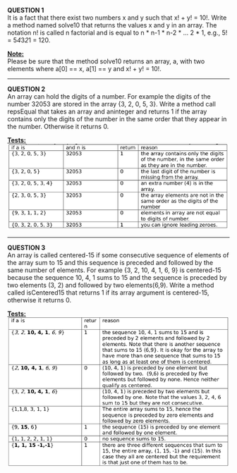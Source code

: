 <b>QUESTION 1</b> <br>
It is a fact that there exist two numbers x and y such that x! + y! = 10!. Write a method
named solve10 that returns the values x and y in an array.
The notation n! is called n factorial and is equal to n * n-1 * n-2 * ... 2 * 1, e.g., 5! = 5*4*3*2*1
= 120.

<b><u>Note: </u></b> <br>
Please be sure that the method solve10 returns an array, a, with two elements
where a[0] == x, a[1] == y and x! + y! = 10!.

----------------------------------------------------------------------------------------------
<b>QUESTION 2</b> <br>
An array can hold the digits of a number. For example the digits of the number 32053 are
stored in the array {3, 2, 0, 5, 3}. Write a method call repsEqual that takes an array and aninteger and returns 1 if the array contains only the digits of the number in the same order that they appear in the number. Otherwise it returns 0. 

<b><u>Tests: </u></b> <br>
![Question 2](images/repsEqual.png)

-----------------------------------------------------------------------------------------------
<b>QUESTION 3</b> <br>
An array is called centered-15 if some consecutive sequence of elements of the array sum to
15 and this sequence is preceded and followed by the same number of elements. For example
{3, 2, 10, 4, 1, 6, 9} is centered-15 because the sequence 10, 4, 1 sums to 15 and the
sequence is preceded by two elements (3, 2) and followed by two elements(6,9).
Write a method called isCentered15 that returns 1 if its array argument is centered-15, otherwise it returns 0.

<b><u>Tests: </u></b> <br>
![Question 3](images/centered15.png)
